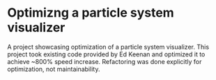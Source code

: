 # Optimizng a particle system visualizer
A project showcasing optimization of a particle system visualizer. This project took existing code provided by Ed Keenan and optimized it to achieve ~800% speed increase. Refactoring was done explicitly for optimization, not maintainability. 
